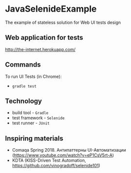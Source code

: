 # JavaSelenideExample

The example of stateless solution for Web UI tests design

## Web application for tests
http://the-internet.herokuapp.com/

## Commands
To run UI Tests (in Chrome):
* ```gradle test```

## Technology
* build tool - ```Gradle```
* test framework - ```Selenide```
* test runner - ```JUnit```

## Inspiring materials
* Comaqa Spring 2018. Антипаттерны UI-Автоматизации (https://www.youtube.com/watch?v=eP1CsV5rt-A)
* KDTA (KISS-Driven Test Automation, https://github.com/vinogradoff/selenide101)
